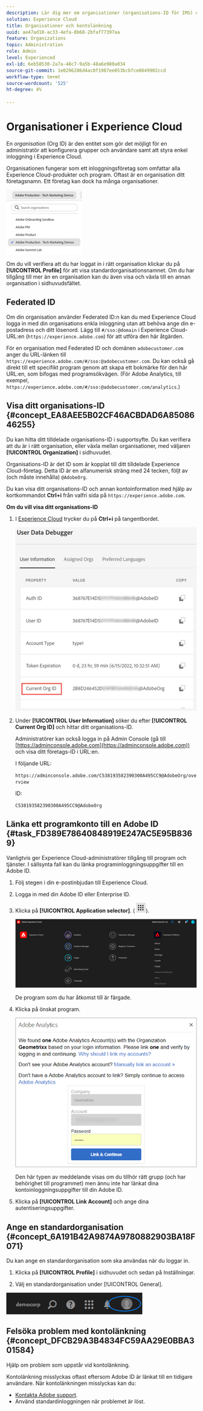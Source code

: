 ```yaml
---
description: Lär dig mer om organisationer (organisations-ID för IMS) och hur du länkar lösningskonton till Experience Cloud.
solution: Experience Cloud
title: Organisationer och kontolänkning
uuid: ae47ad18-ac33-4efa-8b68-2bfaf77397aa
feature: Organizations
topic: Administration
role: Admin
level: Experienced
exl-id: 6eb58530-2a7a-48c7-9a5b-48a6e980a034
source-git-commit: 1e0206286d4ac0f1987ee053bcbfce8649902ccd
workflow-type: tm+mt
source-wordcount: '525'
ht-degree: 4%

---
```


# Organisationer i Experience Cloud

En *organisation* (Org ID) är den entitet som gör det möjligt för en administratör att konfigurera grupper och användare samt att styra enkel inloggning i Experience Cloud.

Organisationen fungerar som ett inloggningsföretag som omfattar alla Experience Cloud-produkter och program. Oftast är en organisation ditt företagsnamn. Ett företag kan dock ha många organisationer.

![Experience Cloud-organisationer](../assets/organizations-menu.png)

Om du vill verifiera att du har loggat in i rätt organisation klickar du på **[!UICONTROL Profile]** för att visa standardorganisationsnamnet. Om du har tillgång till mer än en organisation kan du även visa och växla till en annan organisation i sidhuvudsfältet.

## Federated ID

Om din organisation använder Federated ID:n kan du med Experience Cloud logga in med din organisations enkla inloggning utan att behöva ange din e-postadress och ditt lösenord. Lägg till `#/sso:@domain` i Experience Cloud-URL:en (`https://experience.adobe.com`) för att utföra den här åtgärden.

För en organisation med Federated ID och domänen `adobecustomer.com` anger du URL-länken till `https://experience.adobe.com/#/sso:@adobecustomer.com`. Du kan också gå direkt till ett specifikt program genom att skapa ett bokmärke för den här URL:en, som bifogas med programsökvägen. (För Adobe Analytics, till exempel, `https://experience.adobe.com/#/sso:@adobecustomer.com/analytics`.)

## Visa ditt organisations-ID {#concept_EA8AEE5B02CF46ACBDAD6A8508646255}

Du kan hitta ditt tilldelade organisations-ID i supportsyfte. Du kan verifiera att du är i rätt organisation, eller växla mellan organisationer, med väljaren **[!UICONTROL Organization]** i sidhuvudet.

Organisations-ID är det ID som är kopplat till ditt tilldelade Experience Cloud-företag. Detta ID är en alfanumerisk sträng med 24 tecken, följt av (och måste innehålla) `@AdobeOrg`.

Du kan visa ditt organisations-ID och annan kontoinformation med hjälp av kortkommandot **Ctrl+i** från valfri sida på `https://experience.adobe.com`.

**Om du vill visa ditt organisations-ID**

1. I [Experience Cloud](https://experience.adobe.com) trycker du på **Ctrl+i** på tangentbordet.

   ![Tilldelat organisations-ID](../assets/assigned-organization.png)

1. Under **[!UICONTROL User Information]** söker du efter **[!UICONTROL Current Org ID]** och hittar ditt organisations-ID.

   Administratörer kan också logga in på Admin Console (gå till [https://adminconsole.adobe.com](https://adminconsole.adobe.com)) och visa ditt företags-ID i URL:en.

   I följande URL:

   `https://adminconsole.adobe.com/C538193582390300A495CC9@AdobeOrg/overview`

   ID:

   `C538193582390300A495CC9@AdobeOrg`

## Länka ett programkonto till en Adobe ID {#task_FD389E78640848919E247AC5E95B8369}

Vanligtvis ger Experience Cloud-administratörer tillgång till program och tjänster. I sällsynta fall kan du länka programinloggningsuppgifter till en Adobe ID.

1. Följ stegen i din e-postinbjudan till Experience Cloud.

1. Logga in med din Adobe ID eller Enterprise ID.

1. Klicka på **[!UICONTROL Application selector]**. ( ![meny](../assets/apps-icon.png)).

   ![Länka ett programkonto till ett Adobe ID](../assets/solutions-active.png)

   De program som du har åtkomst till är färgade.

1. Klicka på önskat program.

   ![Klicka på programmet](../assets/analytics-link-accounts.png)

   Den här typen av meddelande visas om du tillhör rätt grupp (och har behörighet till programmet) men ännu inte har länkat dina kontoinloggningsuppgifter till din Adobe ID.

1. Klicka på **[!UICONTROL Link Account]** och ange dina autentiseringsuppgifter.

## Ange en standardorganisation {#concept_6A191B42A9874A9780882903BA18F071}

Du kan ange en standardorganisation som ska användas när du loggar in.

1. Klicka på **[!UICONTROL Profile]** i sidhuvudet och sedan på Inställningar.

1. Välj en standardorganisation under [!UICONTROL General].


![Redigera profil](../assets/edit-profile.png)

## Felsöka problem med kontolänkning {#concept_DFCB29A3B4834FC59AA29E0BBA301584}

Hjälp om problem som uppstår vid kontolänkning.

Kontolänkning misslyckas oftast eftersom Adobe ID är länkat till en tidigare användare. När kontolänkningen misslyckas kan du:

* [Kontakta Adobe support](https://experienceleague.adobe.com/?support-solution=General#support).
* Använd standardinloggningen när problemet är löst.
